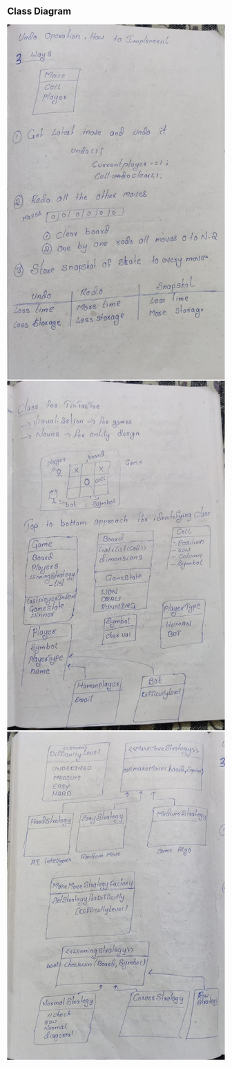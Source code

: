 

## Class Diagram



![Class Diagram 1](https://raw.githubusercontent.com/nalavala/lld/master/src/main/java/design_tic_tac_toe/design_1.jpeg)
![Class Diagram 2](https://raw.githubusercontent.com/nalavala/lld/master/src/main/java/design_tic_tac_toe/design_2.jpeg)
![Class Diagram 3](https://raw.githubusercontent.com/nalavala/lld/master/src/main/java/design_tic_tac_toe/design_3.jpeg)
